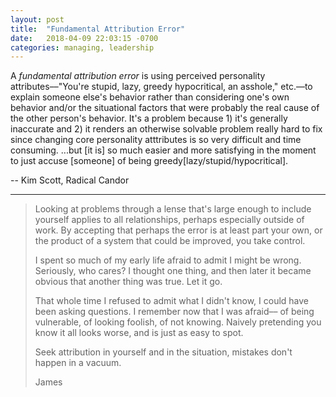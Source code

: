 ```yaml
---
layout: post
title:  "Fundamental Attribution Error"
date:   2018-04-09 22:03:15 -0700
categories: managing, leadership
---
```

A _fundamental attribution error_ is using perceived personality attributes––"You're stupid, lazy, greedy hypocritical, an asshole," etc.––to explain someone else's behavior rather than considering one's own behavior and/or the situational factors that were probably the real cause of the other person's behavior. It's a problem because 1) it's generally inaccurate and 2) it renders an otherwise solvable problem really hard to fix since changing core personality atttributes is so very difficult and time consuming. ...but [it is] so much easier and more satisfying in the moment to just accuse [someone] of being greedy[lazy/stupid/hypocritical].

-- Kim Scott, Radical Candor

***


>Looking at problems through a lense that's large enough to include yourself applies to all relationships, perhaps especially outside of work. By accepting that perhaps the error is at least part your own, or the product of a system that could be improved, you take control.
>
>I spent so much of my early life afraid to admit I might be wrong. Seriously, who cares? I thought one thing, and then later it became obvious that another thing was true. Let it go.
>
>That whole time I refused to admit what I didn't know, I could have been asking questions. I remember now that I was afraid–– of being vulnerable, of looking foolish, of not knowing. Naively pretending you know it all looks worse, and is just as easy to spot.
>
>Seek attribution in yourself and in the situation, mistakes don't happen in a vacuum.
>
>James